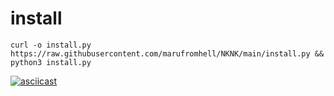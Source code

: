 # install
`curl -o install.py https://raw.githubusercontent.com/marufromhell/NKNK/main/install.py && python3 install.py`  


  
[![asciicast](https://asciinema.org/a/VoBZcV56wGUb1Mu0ANZv8z66V.svg)](https://asciinema.org/a/VoBZcV56wGUb1Mu0ANZv8z66V)
